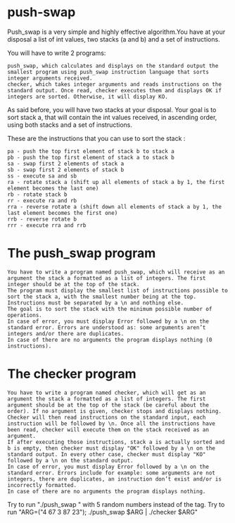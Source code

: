 # push-swap

Push_swap is a very simple and highly effective algorithm.You have at your disposal a list of int values, two stacks (a and b) and a set of instructions.

You will have to write 2 programs:

    push_swap, which calculates and displays on the standard output the smallest program using push_swap instruction language that sorts integer arguments received.
    checker, which takes integer arguments and reads instructions on the standard output. Once read, checker executes them and displays OK if integers are sorted. Otherwise, it will display KO.

As said before, you will have two stacks at your disposal. Your goal is to sort stack a, that will contain the int values received, in ascending order, using both stacks and a set of instructions.

These are the instructions that you can use to sort the stack :

    pa - push the top first element of stack b to stack a
    pb - push the top first element of stack a to stack b
    sa - swap first 2 elements of stack a
    sb - swap first 2 elements of stack b
    ss - execute sa and sb
    ra - rotate stack a (shift up all elements of stack a by 1, the first element becomes the last one)
    rb - rotate stack b
    rr - execute ra and rb
    rra - reverse rotate a (shift down all elements of stack a by 1, the last element becomes the first one)
    rrb - reverse rotate b
    rrr - execute rra and rrb

# The push_swap program

    You have to write a program named push_swap, which will receive as an argument the stack a formatted as a list of integers. The first integer should be at the top of the stack.
    The program must display the smallest list of instructions possible to sort the stack a, with the smallest number being at the top.
    Instructions must be separated by a \n and nothing else.
    The goal is to sort the stack with the minimum possible number of operations.
    In case of error, you must display Error followed by a \n on the standard error. Errors are understood as: some arguments aren’t integers and/or there are duplicates.
    In case of there are no arguments the program displays nothing (0 instructions).

# The checker program

    You have to write a program named checker, which will get as an argument the stack a formatted as a list of integers. The first argument should be at the top of the stack (be careful about the order). If no argument is given, checker stops and displays nothing.
    Checker will then read instructions on the standard input, each instruction will be followed by \n. Once all the instructions have been read, checker will execute them on the stack received as an argument.
    If after executing those instructions, stack a is actually sorted and b is empty, then checker must display "OK" followed by a \n on the standard output. In every other case, checker must display "KO" followed by a \n on the standard output.
    In case of error, you must display Error followed by a \n on the standard error. Errors include for example: some arguments are not integers, there are duplicates, an instruction don’t exist and/or is incorrectly formatted.
    In case of there are no arguments the program displays nothing.

Try to run "./push_swap " with 5 random numbers instead of the tag.
Try to run "ARG=("4 67 3 87 23"); ./push_swap $ARG | ./checker $ARG"
